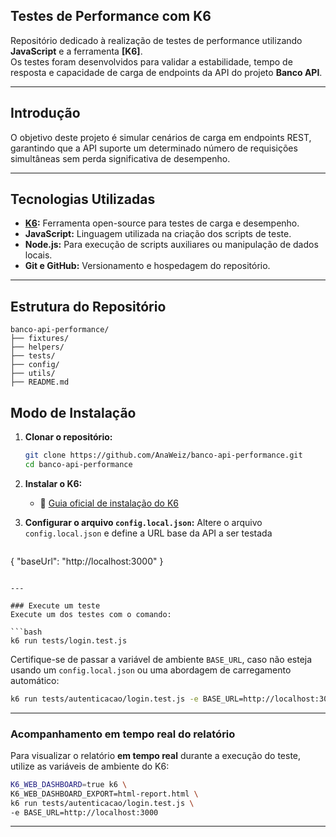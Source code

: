 
## Testes de Performance com K6

Repositório dedicado à realização de testes de performance utilizando **JavaScript** e a ferramenta **[K6]**.  
Os testes foram desenvolvidos para validar a estabilidade, tempo de resposta e capacidade de carga de endpoints da API do projeto **Banco API**.

---

## Introdução

O objetivo deste projeto é simular cenários de carga em endpoints REST, garantindo que a API suporte um determinado número de requisições simultâneas sem perda significativa de desempenho.

---

## Tecnologias Utilizadas

- **[K6](https://k6.io/):** Ferramenta open-source para testes de carga e desempenho.  
- **JavaScript:** Linguagem utilizada na criação dos scripts de teste.  
- **Node.js:** Para execução de scripts auxiliares ou manipulação de dados locais.  
- **Git e GitHub:** Versionamento e hospedagem do repositório.  

---

## Estrutura do Repositório

```
banco-api-performance/
├── fixtures/
├── helpers/
├── tests/
├── config/
├── utils/
├── README.md
```

## Modo de Instalação

1. **Clonar o repositório:**
   ```bash
   git clone https://github.com/AnaWeiz/banco-api-performance.git
   cd banco-api-performance
   ```

2. **Instalar o K6:**
   - 🔗 [Guia oficial de instalação do K6](https://k6.io/docs/get-started/installation/)

3. **Configurar o arquivo `config.local.json`:**
   Altere o arquivo `config.local.json` e define a URL base da API a ser testada
   ```json
  {
    "baseUrl": "http://localhost:3000"
  }
   ```

---

### Execute um teste
Execute um dos testes com o comando:

```bash
k6 run tests/login.test.js
```

Certifique-se de passar a variável de ambiente `BASE_URL`, caso não esteja usando um `config.local.json` ou uma abordagem de carregamento automático:

```bash
k6 run tests/autenticacao/login.test.js -e BASE_URL=http://localhost:3000
```
---

### Acompanhamento em tempo real do relatório

Para visualizar o relatório **em tempo real** durante a execução do teste, utilize as variáveis de ambiente do K6:

```bash
K6_WEB_DASHBOARD=true k6 \
K6_WEB_DASHBOARD_EXPORT=html-report.html \
k6 run tests/autenticacao/login.test.js \
-e BASE_URL=http://localhost:3000

```

---

